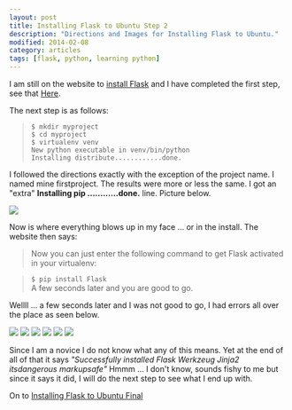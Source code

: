 ```yaml
---
layout: post
title: Installing Flask to Ubuntu Step 2
description: "Directions and Images for Installing Flask to Ubuntu."
modified: 2014-02-08
category: articles
tags: [flask, python, learning python]
---
```


I am still on the website to [install Flask](http://flask.pocoo.org/docs/installation/#installation) and I have completed the first step, see that [Here](http://#).

The next step is as follows:
> `$ mkdir myproject` <br>
> `$ cd myproject` <br>
> `$ virtualenv venv` <br>
> `New python executable in venv/bin/python`<br>
> `Installing distribute............done.`

I followed the directions exactly with the exception of the project name. I named mine firstproject. The results were more or less the same. I got an "extra" **Installing pip ............done.** line. Picture below.

![](http://i1205.photobucket.com/albums/bb424/cybercorp/GitHub%20Images/2014-02-06_2242_zps53e3cf29.png)

Now is where everything blows up in my face ... or in the install. The website then says:
> Now you can just enter the following command to get Flask activated in your virtualenv:

> `$ pip install Flask`<br>
> A few seconds later and you are good to go.

Wellll ... a few seconds later and I was not good to go, I had errors all over the place as seen below.

![](http://i1205.photobucket.com/albums/bb424/cybercorp/GitHub%20Images/2014-02-06_2318_zps168ffb67.png)
![](http://i1205.photobucket.com/albums/bb424/cybercorp/GitHub%20Images/2014-02-06_2319_zps656ef0a5.png)
![](http://i1205.photobucket.com/albums/bb424/cybercorp/GitHub%20Images/2014-02-06_2321_zpsf8b0b8f3.png)
![](http://i1205.photobucket.com/albums/bb424/cybercorp/GitHub%20Images/2014-02-06_2323_zpsefd8032d.png)
![](http://i1205.photobucket.com/albums/bb424/cybercorp/GitHub%20Images/2014-02-06_2325_zps80388944.png)
![](http://i1205.photobucket.com/albums/bb424/cybercorp/GitHub%20Images/2014-02-06_2326_zps72588726.png)

Since I am a novice I do not know what any of this means. Yet at the end of all of that it says *"Successfully installed Flask Werkzeug Jinja2 itsdangerous markupsafe"* Hmmm ... I don't know, sounds fishy to me but since it says it did, I will do the next step to see what I end up with.

On to [Installing Flask to Ubuntu Final](http://# "Installing Flask to Ubuntu Final")
